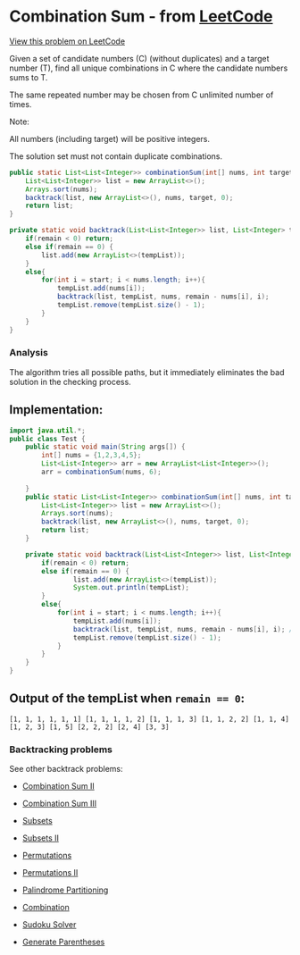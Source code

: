# Combination Sum - from [LeetCode](https://leetcode.com)
[View this problem on LeetCode](https://leetcode.com/problems/combination-sum/description/)

Given a set of candidate numbers (C) (without duplicates) and a target number (T), find all unique combinations in C where the candidate numbers sums to T.

The same repeated number may be chosen from C unlimited number of times.

Note:

All numbers (including target) will be positive integers.

The solution set must not contain duplicate combinations.

```java
public static List<List<Integer>> combinationSum(int[] nums, int target) {
    List<List<Integer>> list = new ArrayList<>();
    Arrays.sort(nums);
    backtrack(list, new ArrayList<>(), nums, target, 0);
    return list;
}

private static void backtrack(List<List<Integer>> list, List<Integer> tempList, int [] nums, int remain, int start){
    if(remain < 0) return;
    else if(remain == 0) { 
        list.add(new ArrayList<>(tempList));
    }
    else{ 
        for(int i = start; i < nums.length; i++){
            tempList.add(nums[i]);
            backtrack(list, tempList, nums, remain - nums[i], i); 
            tempList.remove(tempList.size() - 1);
        }
    }
}
```

### Analysis

The algorithm tries all possible paths, but it immediately eliminates the bad solution in the checking process.

## Implementation:

```Java
import java.util.*;
public class Test {
	public static void main(String args[]) {
		int[] nums = {1,2,3,4,5};
		List<List<Integer>> arr = new ArrayList<List<Integer>>();		
		arr = combinationSum(nums, 6);
		
	}
	public static List<List<Integer>> combinationSum(int[] nums, int target) {
	    List<List<Integer>> list = new ArrayList<>();
	    Arrays.sort(nums);
	    backtrack(list, new ArrayList<>(), nums, target, 0);
	    return list;
	}

	private static void backtrack(List<List<Integer>> list, List<Integer> tempList, int [] nums, int remain, int start){
	    if(remain < 0) return;
	    else if(remain == 0) { 
	    		list.add(new ArrayList<>(tempList));
	    		System.out.println(tempList);
	    }
	    else{ 
	        for(int i = start; i < nums.length; i++){
	            tempList.add(nums[i]);
	            backtrack(list, tempList, nums, remain - nums[i], i); // not i + 1 because we can reuse same elements
	            tempList.remove(tempList.size() - 1);
	        }
	    }
	}
}
```
## Output of the tempList when `remain == 0`: 
`[1, 1, 1, 1, 1, 1]
[1, 1, 1, 1, 2]
[1, 1, 1, 3]
[1, 1, 2, 2]
[1, 1, 4]
[1, 2, 3]
[1, 5]
[2, 2, 2]
[2, 4]
[3, 3]`

### Backtracking problems
See other backtrack problems:

* [Combination Sum II](combination-sum2.md)

* [Combination Sum III](combination-sum3.md)

* [Subsets](subsets.md)

* [Subsets II](subsets2.md)

* [Permutations](permutations.md)

* [Permutations II](permutations2.md)

* [Palindrome Partitioning](palindrome-partitioning.md)

* [Combination](combination.md)

* [Sudoku Solver](sudoku-solver.md)

* [Generate Parentheses](generate-parentheses.md)